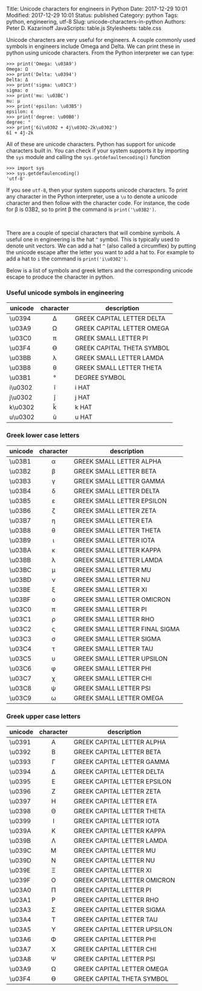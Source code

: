 Title: Unicode characters for engineers in Python
Date: 2017-12-29 10:01
Modified: 2017-12-29 10:01
Status: published
Category: python
Tags: python, engineering, utf-8
Slug: unicode-characters-in-python
Authors: Peter D. Kazarinoff
JavaScripts: table.js
Stylesheets: table.css

Unicode characters are very useful for engineers. A couple commonly used symbols in engineers include Omega and Delta. We can print these in python using unicode characters. From the Python interpreter we can type:

```
>>> print('Omega: \u03A9')
Omega: Ω
>>> print('Delta: \u0394')
Delta: Δ
>>> print('sigma: \u03C3')
sigma: σ
>>> print('mu: \u03BC')
mu: μ
>>> print('epsilon: \u03B5')
epsilon: ε
>>> print('degree: \u00B0')
degree: °
>>> print('6i\u0302 + 4j\u0302-2k\u0302')
6î + 4ĵ-2k̂
```

All of these are unicode characters. Python has support for unicode characters built in. You can check if your system supports it by importing the ```sys``` module and calling the ```sys.getdefaultencoding()``` function

```
>>> import sys
>>> sys.getdefaulencoding()
'utf-8'
```

If you see ```utf-8```, then your system supports unicode characters. To print any character in the Python interpreter, use a ```\u``` to denote a unicode character and then follow with the character code.  For instance, the code for β is 03B2, so to print β the command is ```print('\u03B2')```. 

</br>

There are a couple of special characters that will combine symbols. A useful one in engineering is the hat ```^``` symbol. This is typically used to denote unit vectors. We can add a hat ```^``` (also called a circumflex) by putting the unicode escape after the letter you want to add a hat to. For example to add a hat to ```i``` the command is ```print('i\u0302')```. 

Below is a list of symbols and greek letters and the corresponding unicode escape to produce the character in python. 

### Useful unicode symbols in engineering
|unicode|character|description|
|---|:--:|---|
\u0394 | Δ | GREEK CAPITAL LETTER DELTA
\u03A9 | Ω | GREEK CAPITAL LETTER OMEGA
\u03C0 | π | GREEK SMALL LETTER PI
\u03F4 | ϴ | GREEK CAPITAL THETA SYMBOL
\u03BB | λ | GREEK SMALL LETTER LAMDA
\u03B8 | θ | GREEK SMALL LETTER THETA
\u03B1 | ° | DEGREE SYMBOL
i\u0302	| î | i HAT
j\u0302	| ĵ	| j HAT
k\u0302	| k̂ | k HAT
u\u0302	| û	| u HAT


### Greek lower case letters
|unicode|character|description|
|---|:--:|---|
\u03B1 | α | GREEK SMALL LETTER ALPHA
\u03B2 | β | GREEK SMALL LETTER BETA
\u03B3 | γ | GREEK SMALL LETTER GAMMA
\u03B4 | δ | GREEK SMALL LETTER DELTA
\u03B5 | ε | GREEK SMALL LETTER EPSILON
\u03B6 | ζ | GREEK SMALL LETTER ZETA
\u03B7 | η | GREEK SMALL LETTER ETA
\u03B8 | θ | GREEK SMALL LETTER THETA
\u03B9 | ι | GREEK SMALL LETTER IOTA
\u03BA | κ | GREEK SMALL LETTER KAPPA
\u03BB | λ | GREEK SMALL LETTER LAMDA
\u03BC | μ | GREEK SMALL LETTER MU
\u03BD | ν | GREEK SMALL LETTER NU
\u03BE | ξ | GREEK SMALL LETTER XI
\u03BF | ο | GREEK SMALL LETTER OMICRON
\u03C0 | π | GREEK SMALL LETTER PI
\u03C1 | ρ | GREEK SMALL LETTER RHO
\u03C2 | ς | GREEK SMALL LETTER FINAL SIGMA
\u03C3 | σ | GREEK SMALL LETTER SIGMA
\u03C4 | τ | GREEK SMALL LETTER TAU
\u03C5 | υ | GREEK SMALL LETTER UPSILON
\u03C6 | φ | GREEK SMALL LETTER PHI
\u03C7 | χ | GREEK SMALL LETTER CHI
\u03C8 | ψ | GREEK SMALL LETTER PSI
\u03C9 | ω | GREEK SMALL LETTER OMEGA

### Greek upper case letters
|unicode|character|description|
|---|:--:|---|
\u0391 | Α | GREEK CAPITAL LETTER ALPHA
\u0392 | Β | GREEK CAPITAL LETTER BETA
\u0393 | Γ | GREEK CAPITAL LETTER GAMMA
\u0394 | Δ | GREEK CAPITAL LETTER DELTA
\u0395 | Ε | GREEK CAPITAL LETTER EPSILON
\u0396 | Ζ | GREEK CAPITAL LETTER ZETA
\u0397 | Η | GREEK CAPITAL LETTER ETA
\u0398 | Θ | GREEK CAPITAL LETTER THETA
\u0399 | Ι | GREEK CAPITAL LETTER IOTA
\u039A | Κ | GREEK CAPITAL LETTER KAPPA
\u039B | Λ | GREEK CAPITAL LETTER LAMDA
\u039C | Μ | GREEK CAPITAL LETTER MU
\u039D | Ν | GREEK CAPITAL LETTER NU
\u039E | Ξ | GREEK CAPITAL LETTER XI
\u039F | Ο | GREEK CAPITAL LETTER OMICRON
\u03A0 | Π | GREEK CAPITAL LETTER PI
\u03A1 | Ρ | GREEK CAPITAL LETTER RHO
\u03A3 | Σ | GREEK CAPITAL LETTER SIGMA
\u03A4 | Τ | GREEK CAPITAL LETTER TAU
\u03A5 | Υ | GREEK CAPITAL LETTER UPSILON
\u03A6 | Φ | GREEK CAPITAL LETTER PHI
\u03A7 | Χ | GREEK CAPITAL LETTER CHI
\u03A8 | Ψ	| GREEK CAPITAL LETTER PSI
\u03A9 | Ω | GREEK CAPITAL LETTER OMEGA
\u03F4 | ϴ | GREEK CAPITAL THETA SYMBOL
